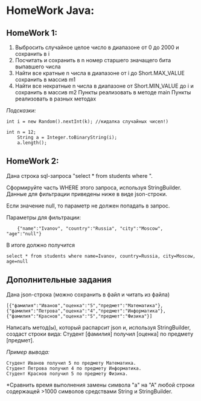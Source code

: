 # **HomeWork Java:**
## **HomeWork 1:**
1. Выбросить случайное целое число в диапазоне от 0 до 2000 и сохранить в i
2. Посчитать и сохранить в n номер старшего значащего бита выпавшего числа
3. Найти все кратные n числа в диапазоне от i до Short.MAX_VALUE сохранить в массив m1
4. Найти все некратные n числа в диапазоне от Short.MIN_VALUE до i и сохранить в массив m2
   Пункты реализовать в методе main
   Пункты реализовать в разных методах


*Подсказки:*

	int i = new Random().nextInt(k); //кидалка случайных чисел!)

	int n = 12;
        String a = Integer.toBinaryString(i);
        a.length();


## **HomeWork 2:**
Дана строка sql-запроса "select * from students where ".

Сформируйте часть WHERE этого запроса, используя StringBuilder. Данные для фильтрации приведены ниже в виде json-строки.

Если значение null, то параметр не должен попадать в запрос.

Параметры для фильтрации:

		{"name":"Ivanov", "country":"Russia", "city":"Moscow", "age":"null"}

В итоге должно получится

	select * from students where name=Ivanov, country=Russia, city=Moscow, age=null

## **Дополнительные задания**

Дана json-строка (можно сохранить в файл и читать из файла)

	[{"фамилия":"Иванов","оценка":"5","предмет":"Математика"},{"фамилия":"Петрова","оценка":"4","предмет":"Информатика"},{"фамилия":"Краснов","оценка":"5","предмет":"Физика"}]
Написать метод(ы), который распарсит json и, используя StringBuilder, создаст строки вида: Студент [фамилия] получил [оценка] по предмету [предмет].

*Пример вывода:*

	Студент Иванов получил 5 по предмету Математика.
	Студент Петрова получил 4 по предмету Информатика.
	Студент Краснов получил 5 по предмету Физика.

*Сравнить время выполнения замены символа "а" на "А" любой строки содержащей >1000 символов средствами String и StringBuilder.	